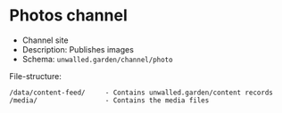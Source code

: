 # Photos channel

 - Channel site
 - Description: Publishes images
 - Schema: `unwalled.garden/channel/photo`

File-structure:

```
/data/content-feed/     - Contains unwalled.garden/content records
/media/                 - Contains the media files
```